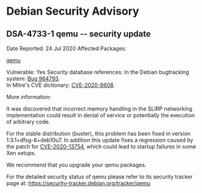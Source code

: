 
Debian Security Advisory
========================


DSA-4733-1 qemu -- security update
----------------------------------



Date Reported:
24 Jul 2020
Affected Packages:

[qemu](https://packages.debian.org/src:qemu)

Vulnerable:
Yes
Security database references:
In the Debian bugtracking system: [Bug 964793](https://bugs.debian.org/cgi-bin/bugreport.cgi?bug=964793).  
In Mitre's CVE dictionary: [CVE-2020-8608](https://security-tracker.debian.org/tracker/CVE-2020-8608).  

More information:

It was discovered that incorrect memory handling in the SLIRP networking
implementation could result in denial of service or potentially the
execution of arbitrary code.


For the stable distribution (buster), this problem has been fixed in
version 1:3.1+dfsg-8+deb10u7. In addition this update fixes a regression
caused by the patch for [CVE-2020-13754](https://security-tracker.debian.org/tracker/CVE-2020-13754), which could lead to startup
failures in some Xen setups.


We recommend that you upgrade your qemu packages.


For the detailed security status of qemu please refer to
its security tracker page at:
<https://security-tracker.debian.org/tracker/qemu>





